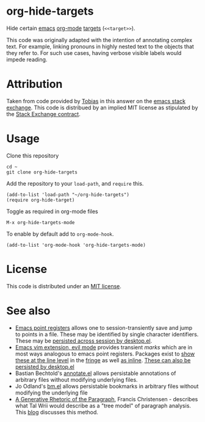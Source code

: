 # org-hide-targets

Hide certain [emacs](https://www.gnu.org/software/emacs/) [org-mode](https://orgmode.org/) [targets](https://orgmode.org/manual/Internal-links.html) (`<<target>>`).

This code was originally adapted with the intention of annotating complex text. For example, linking pronouns in highly nested text to the objects that they refer to. For such use cases, having verbose visible labels would impede reading.

# Attribution

Taken from code provided by [Tobias](https://emacs.stackexchange.com/questions/19230/how-to-hide-targets/32292) in this answer on the [emacs stack exchange](https://emacs.stackexchange.com/questions/19230/how-to-hide-targets/32292). This code is distribued by an implied MIT license as stipulated by the [Stack Exchange contract](https://meta.stackexchange.com/questions/272956/a-new-code-license-the-mit-this-time-with-attribution-required).

# Usage

Clone this repository

```
cd ~
git clone org-hide-targets
```

Add the repository to your `load-path`, and `require` this.

```
(add-to-list 'load-path "~/org-hide-targets")
(require org-hide-target)
```

Toggle as required in org-mode files
```
M-x org-hide-targets-mode
```

To enable by default add to `org-mode-hook`.

```
(add-to-list 'org-mode-hook 'org-hide-targets-mode)
```

# License

This code is distributed under an [MIT license](LICENSE).

# See also

* [Emacs point registers](https://www.gnu.org/software/emacs/manual/html_node/emacs/Position-Registers.html) allows one to session-transiently save and jump to points in a file. These may be identified by single character identifiers. These may be [persisted across session by desktop.el](https://emacs.stackexchange.com/questions/16919/how-can-i-get-sessions-el-to-save-my-registers).
* [Emacs vim extension, evil mode](https://github.com/emacs-evil/evil) provides transient *marks* which are in most ways analogous to emacs point registers. Packages exist to [show these at the line level](https://github.com/Andrew-William-Smith/evil-fringe-mark)
in the [fringe](https://www.gnu.org/software/emacs/manual/html_node/emacs/Fringes.html) as well [as inline](https://github.com/roman/evil-visual-mark-mode). [These can also be persisted by desktop.el](https://github.com/emacs-evil/evil/issues/674)
* Bastian Bechtold's [annotate.el](https://github.com/bastibe/annotate.el) allows persistable annotations of arbitrary files without modifying underlying files.
* Jo Odland's [bm.el](https://github.com/joodland/bm) allows persistable bookmarks in arbitrary files without modifying the underlying file
* [A Generative Rhetoric of the Paragraph](https://doi.org/10.2307/355728), Francis Christensen  - describes what Tal Wrii would describe as a "tree model" of paragraph analysis. This [blog](http://bardiac.blogspot.com/2005/12/writing-basics-paragraph-analysis.html) discusses this method.
